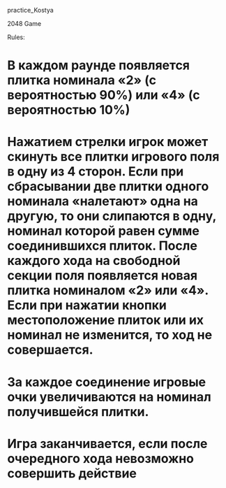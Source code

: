 
practice_Kostya

2048 Game

Rules: 

# В каждом раунде появляется плитка номинала «2» (с вероятностью 90%) или «4» (с вероятностью 10%)

# Нажатием стрелки игрок может скинуть все плитки игрового поля в одну из 4 сторон. Если при сбрасывании две плитки одного номинала «налетают» одна на другую, то они слипаются в одну, номинал которой равен сумме соединившихся плиток. После каждого хода на свободной секции поля появляется новая плитка номиналом «2» или «4». Если при нажатии кнопки местоположение плиток или их номинал не изменится, то ход не совершается.

# За каждое соединение игровые очки увеличиваются на номинал получившейся плитки.

# Игра заканчивается, если после очередного хода невозможно совершить действие